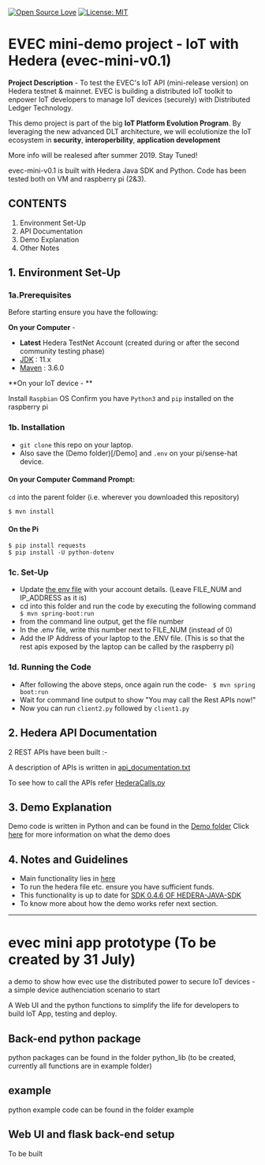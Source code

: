 [![Open Source Love](https://badges.frapsoft.com/os/v1/open-source.svg?v=103)](https://github.com/ellerbrock/open-source-badges/)
[![License: MIT](https://img.shields.io/badge/License-MIT-green.svg)](https://opensource.org/licenses/MIT)

# EVEC mini-demo project - IoT with Hedera (evec-mini-v0.1)

**Project Description** - 
To test the EVEC's IoT API (mini-release version) on Hedera testnet & mainnet. EVEC is building a distributed IoT toolkit to enpower IoT developers to manage IoT devices (securely) with Distributed Ledger Technology.

This demo project is part of the big **IoT Platform Evolution Program**. By leveraging the new advanced DLT architecture, we will ecolutionize the IoT ecosystem in **security**, **interoperbility**, **application development** 

More info will be realesed after summer 2019. Stay Tuned! 


evec-mini-v0.1 is built with Hedera Java SDK and Python. Code has been tested both on VM and raspberry pi (2&3). 


## CONTENTS
1. Environment Set-Up
2. API Documentation
3. Demo Explanation
4. Other Notes

## 1. Environment Set-Up

### 1a.Prerequisites
Before starting ensure you have the following:

**On your Computer** - 

* **Latest** Hedera TestNet Account (created during or after the second  community testing phase)
* [JDK](https://www.oracle.com/technetwork/java/javase/downloads/jdk10-downloads-4416644.html) : 11.x
* [Maven](https://maven.apache.org/) : 3.6.0

**On your IoT device - **

Install `Raspbian` OS
Confirm you have `Python3` and `pip` installed on the raspberry pi

### 1b. Installation

* `git clone` this repo on your laptop.
* Also save the (Demo folder)[/Demo] and `.env` on your pi/sense-hat device.

#### On your Computer Command Prompt: 
`cd` into the parent folder (i.e. wherever you downloaded this repository)
```
$ mvn install
```

#### On the Pi
```
$ pip install requests
$ pip install -U python-dotenv
```

### 1c. Set-Up

* Update [the env file](.env) with your account details. (Leave FILE_NUM and IP_ADDRESS as it is)
* cd into this folder and run the code by executing the following command
``` $ mvn spring-boot:run```
* from the command line output, get the file number
* In the .env file, write this number next to FILE_NUM (instead of 0)
* Add the IP Address of your laptop to the .ENV file. (This is so that the rest apis exposed by the laptop can be called by the raspberry pi)
	
### 1d. Running the Code
* After following the above steps, once again run the code-
``` $ mvn spring boot:run```
* Wait for command line output to show "You may call the Rest APIs now!"
* Now you can run `client2.py` followed by `client1.py`

## 2. Hedera API Documentation
2 REST APIs have been built :-

A description of APIs is written in [api_documentation.txt](api_documentation.txt)

To see how to call the APIs refer [HederaCalls.py](/Demo/HederaCalls.py)

## 3. Demo Explanation
Demo code is written in Python and can be found in the [Demo folder](/Demo)
Click [here](/Demo/README.md) for more information on what the demo does

## 4. Notes and Guidelines
* Main functionality lies in [here](/src/main/java/com/freelance/spidertwin1/hashgraph)
* To run the hedera file etc. ensure you have sufficient funds. 
* This functionality is up to date for [SDK 0.4.6 OF HEDERA-JAVA-SDK](https://github.com/hashgraph/hedera-sdk-java)
* To know more about how the demo works refer next section.

---------------------------------------------------------------
# evec mini app prototype (To be created by 31 July)
a demo to show how evec use the distributed power to secure IoT devices - a simple device authenciation scenario to start

A Web UI and the python functions to simplify the life for developers to build IoT App, testing and deploy. 

## Back-end python package
python packages can be found in the folder python_lib (to be created, currently all functions are in example folder)

## example 
python example code can be found in the folder example

## Web UI and flask back-end setup
To be built




